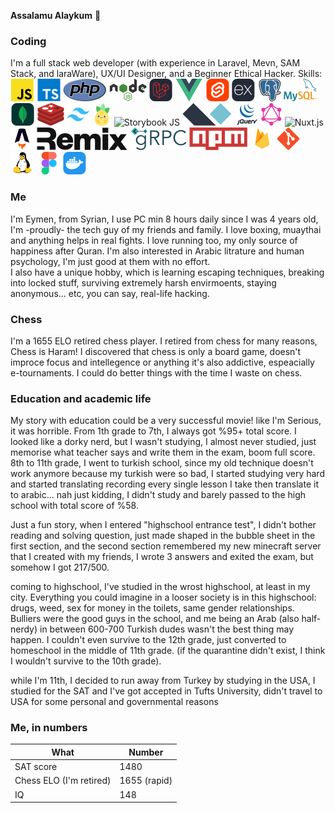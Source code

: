 **Assalamu Alaykum** 👋
### Coding
I'm a full stack web developer (with experience in Laravel, Mevn, SAM Stack, and laraWare), UX/UI Designer, and a Beginner Ethical Hacker. Skills: 
![JavaScript](./skills/javascript.svg)
![TypeScript](./skills/typescript.svg)
![PHP](./skills/php.svg)
![Node](./skills/node.svg)
![Laravel](./skills/laravel.svg)
![Vue](./skills/vue.svg)
![Svelte](./skills/svelte.svg)
![ExpressJS](./skills/expressjs.svg)
![PostgreSQL](./skills/postgresql.svg)
![MySQL](./skills/mysql.svg)
![MongoDB](./skills/mongodb.svg)
![Redis](./skills/redis.svg)
![tailwind](./skills/tailwind.svg)
![Pinia](./skills/pinia.svg)
![Storybook JS](./skills/storybookjs.svg)
![Alpine.js](./skills/alpinejs.svg)
![jQuery](./skills/jquery.svg)
![GraphQL](./skills/graphql.svg)
![Nuxt.js](./skills/nuxtjs.svg)
![Astro](./skills/astro.svg)
![Remix](./skills/remix.svg)
![gRPC](./skills/grpc.svg)
![NPM](./skills/npm.svg)
![Firebase](./skills/firebase.svg)
![git](./skills/git.svg)
![Linux](./skills/linux.svg)
![Figma](./skills/figma.svg)
![Docker](./skills/docker.svg)
<!-- ![Eleventy](./skills/eleventy.svg) -->
<!-- ![Sapper](./skills/sapper.svg) -->


### Me
I'm Eymen, from Syrian, I use PC min 8 hours daily since I was 4 years old, I'm -proudly- the tech guy of my friends and family. I love boxing, muaythai and anything helps in real fights. I love running too, my only source of happiness after Quran. I'm also interested in Arabic litrature and human psychology, I'm just good at them with no effort. \
I also have a unique hobby, which is learning escaping techniques, breaking into locked stuff, surviving extremely harsh envirmoents, staying anonymous... etc, you can say, real-life hacking.

### Chess
I'm a 1655 ELO retired chess player. I retired from chess for many reasons, Chess is Haram! I discovered that chess is only a board game, doesn't improce focus and intellegence or anything it's also addictive, espeacially e-tournaments. I could do better things with the time I waste on chess.

### Education and academic life 
My story with education could be a very successful movie! like I'm Serious, it was horrible. From 1th grade to 7th, I always got %95+ total score. I looked like a dorky nerd, but I wasn't studying, I almost never studied, just memorise what teacher says and write them in the exam, boom full score. 8th to 11th grade, I went to turkish school, since my old technique doesn't work anymore because my turkish were so bad, I started studying very hard and started translating recording every single lesson I take then translate it to arabic... nah just kidding, I didn't study and barely passed to the high school with total score of %58. 

Just a fun story, when I entered "highschool entrance test", I didn't bother reading and solving question, just made shaped in the bubble sheet in the first section, and the second section remembered my new minecraft server that I created with my friends, I wrote 3 answers and exited the exam, but somehow I got 217/500. 

coming to highschool, I've studied in the wrost highschool, at least in my city. Everything you could imagine in a looser society is in this highschool: drugs, weed, sex for money in the toilets, same gender relationships. Bulliers were the good guys in the school, and me being an Arab (also half-nerdy) in between 600-700 Turkish dudes wasn't the best thing may happen. I couldn't even survive to the 12th grade, just converted to homeschool in the middle of 11th grade. (if the quarantine didn't exist, I think I wouldn't survive to the 10th grade).

while I'm 11th, I decided to run away from Turkey by studying in the USA, I studied for the SAT and I've got accepted in Tufts University, didn't travel to USA for some personal and governmental reasons

### Me, in numbers
|What|Number|
|---|---|
| SAT score | 1480 |
| Chess ELO (I'm retired) | 1655 (rapid) |
| IQ | 148 |

